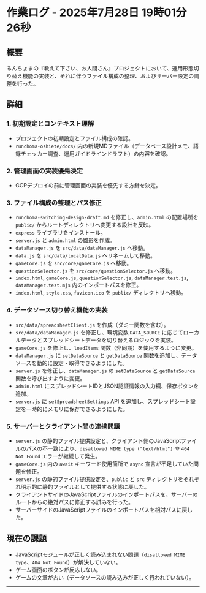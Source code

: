 # 作業ログ - 2025年7月28日 19時01分26秒

## 概要
るんちょまの『教えて下さい、お人間さん』プロジェクトにおいて、運用形態切り替え機能の実装と、それに伴うファイル構成の整理、およびサーバー設定の調整を行った。

## 詳細

### 1. 初期設定とコンテキスト理解
- プロジェクトの初期設定とファイル構成の確認。
- `runchoma-oshiete/docs/` 内の新規MDファイル（データベース設計メモ、語録チェッカー調査、運用ガイドラインドラフト）の内容を確認。

### 2. 管理画面の実装優先決定
- GCPデプロイの前に管理画面の実装を優先する方針を決定。

### 3. ファイル構成の整理とパス修正
- `runchoma-switching-design-draft.md` を修正し、`admin.html` の配置場所を `public/` からルートディレクトリへ変更する設計を反映。
- `express` ライブラリをインストール。
- `server.js` と `admin.html` の雛形を作成。
- `dataManager.js` を `src/data/dataManager.js` へ移動。
- `data.js` を `src/data/localData.js` へリネームして移動。
- `gameCore.js` を `src/core/gameCore.js` へ移動。
- `questionSelector.js` を `src/core/questionSelector.js` へ移動。
- `index.html`, `gameCore.js`, `questionSelector.js`, `dataManager.test.js`, `dataManager.test.mjs` 内のインポートパスを修正。
- `index.html`, `style.css`, `favicon.ico` を `public/` ディレクトリへ移動。

### 4. データソース切り替え機能の実装
- `src/data/spreadsheetClient.js` を作成（ダミー関数を含む）。
- `src/data/dataManager.js` を修正し、環境変数 `DATA_SOURCE` に応じてローカルデータとスプレッドシートデータを切り替えるロジックを実装。
- `gameCore.js` を修正し、`loadItems` 関数（非同期）を使用するように変更。
- `dataManager.js` に `setDataSource` と `getDataSource` 関数を追加し、データソースを動的に設定・取得できるようにした。
- `server.js` を修正し、`dataManager.js` の `setDataSource` と `getDataSource` 関数を呼び出すように変更。
- `admin.html` にスプレッドシートIDとJSON認証情報の入力欄、保存ボタンを追加。
- `server.js` に `setSpreadsheetSettings` API を追加し、スプレッドシート設定を一時的にメモリに保存できるようにした。

### 5. サーバーとクライアント間の連携問題
- `server.js` の静的ファイル提供設定と、クライアント側のJavaScriptファイルのパスの不一致により、`disallowed MIME type ("text/html")` や `404 Not Found` エラーが継続して発生。
- `gameCore.js` 内の `await` キーワード使用箇所で `async` 宣言が不足していた問題を修正。
- `server.js` の静的ファイル提供設定を、`public` と `src` ディレクトリをそれぞれ明示的に静的ファイルとして提供する状態に戻した。
- クライアントサイドのJavaScriptファイルのインポートパスを、サーバーのルートからの絶対パスに修正する試みを行った。
- サーバーサイドのJavaScriptファイルのインポートパスを相対パスに戻した。

## 現在の課題
- JavaScriptモジュールが正しく読み込まれない問題（`disallowed MIME type`、`404 Not Found`）が解決していない。
- ゲーム画面のボタンが反応しない。
- ゲームの文章が古い（データソースの読み込みが正しく行われていない）。

---